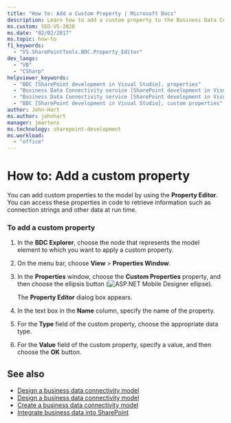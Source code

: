 ```yaml
---
title: "How to: Add a Custom Property | Microsoft Docs"
description: Learn how to add a custom property to the Business Data Connectivity (BDC) model in SharePoint, using the Property Editor in Visual Studio's BDC Explorer.
ms.custom: SEO-VS-2020
ms.date: "02/02/2017"
ms.topic: how-to
f1_keywords:
  - "VS.SharePointTools.BDC.Property_Editor"
dev_langs:
  - "VB"
  - "CSharp"
helpviewer_keywords:
  - "BDC [SharePoint development in Visual Studio], properties"
  - "Business Data Connectivity service [SharePoint development in Visual Studio], properties"
  - "Business Data Connectivity service [SharePoint development in Visual Studio], custom properties"
  - "BDC [SharePoint development in Visual Studio], custom properties"
author: John-Hart
ms.author: johnhart
manager: jmartens
ms.technology: sharepoint-development
ms.workload:
  - "office"
---
```

# How to: Add a custom property
  You can add custom properties to the model by using the **Property Editor**. You can access these properties in code to retrieve information such as connection strings and other data at run time.

### To add a custom property

1. In the **BDC Explorer**, choose the node that represents the model element to which you want to apply a custom property.

2. On the menu bar, choose **View** > **Properties Window**.

3. In the **Properties** window, choose the **Custom Properties** property, and then choose the ellipsis button (![ASP.NET Mobile Designer ellipse](../sharepoint/media/mwellipsis.gif "ASP.NET Mobile Designer ellipse")).

     The **Property Editor** dialog box appears.

4. In the text box in the **Name** column, specify the name of the property.

5. For the **Type** field of the custom property, choose the appropriate data type.

6. For the **Value** field of the custom property, specify a value, and then choose the **OK** button.

## See also
- [Design a business data connectivity model](../sharepoint/designing-a-business-data-connectivity-model.md)
- [Design a business data connectivity model](../sharepoint/designing-a-business-data-connectivity-model.md)
- [Create a business data connectivity model](../sharepoint/creating-a-business-data-connectivity-model.md)
- [Integrate business data into SharePoint](../sharepoint/integrating-business-data-into-sharepoint.md)
